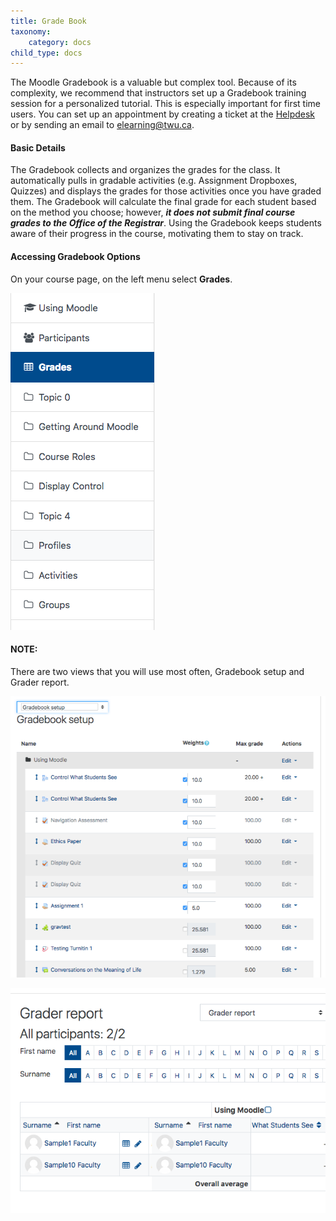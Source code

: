 ```yaml
---
title: Grade Book
taxonomy:
    category: docs
child_type: docs
---
```

The Moodle Gradebook is a valuable but complex tool. Because of its complexity, we recommend that instructors set up a Gradebook training session for a personalized tutorial. This is especially important for first time users. You can set up an appointment by creating a ticket at the [Helpdesk](https://www.twu.ca/help) or by sending an email to elearning@twu.ca.

#### Basic Details

The Gradebook collects and organizes the grades for the class. It automatically pulls in gradable activities \(e.g. Assignment Dropboxes, Quizzes\) and displays the grades for those activities once you have graded them. The Gradebook will calculate the final grade for each student based on the method you choose; however, ***it does not submit final course grades to the Office of the Registrar***. Using the Gradebook keeps students aware of their progress in the course, motivating them to stay on track.

#### Accessing Gradebook Options

On your course page, on the left menu select **Grades**.

![](gradebook-overview-1.png)

#### NOTE:

There are two views that you will use most often, Gradebook setup and Grader report.

![](gradebook-overview-2.png)

![](gradebook-overview-3.png)
